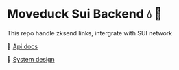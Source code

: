 # Moveduck Sui Backend 💧 🦆
This repo handle zksend links, intergrate with SUI network



📓 [Api docs]()

📑 [System design]()
